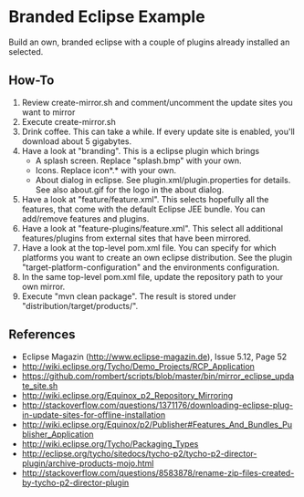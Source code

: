 # Branded Eclipse Example

Build an own, branded eclipse with a couple of plugins already installed an selected.

## How-To

1. Review create-mirror.sh and comment/uncomment the update sites you want to mirror
2. Execute create-mirror.sh
3. Drink coffee. This can take a while. If every update site is enabled, you'll download about 5 gigabytes.
4. Have a look at "branding". This is a eclipse plugin which brings
    * A splash screen. Replace "splash.bmp" with your own.
    * Icons. Replace icon*.* with your own.
    * About dialog in eclipse. See plugin.xml/plugin.properties for details. See also about.gif for the logo
      in the about dialog.
5. Have a look at "feature/feature.xml". This selects hopefully all the features, that come with the default
Eclipse JEE bundle. You can add/remove features and plugins.
6. Have a look at "feature-plugins/feature.xml". This select all additional features/plugins from external sites
that have been mirrored.
7. Have a look at the top-level pom.xml file. You can specify for which platforms you want to create an
own eclipse distribution. See the plugin "target-platform-configuration" and the environments configuration.
8. In the same top-level pom.xml file, update the repository path to your own mirror.
9. Execute "mvn clean package". The result is stored under "distribution/target/products/".


## References

* Eclipse Magazin (http://www.eclipse-magazin.de), Issue 5.12, Page 52
* http://wiki.eclipse.org/Tycho/Demo_Projects/RCP_Application
* https://github.com/rombert/scripts/blob/master/bin/mirror_eclipse_update_site.sh
* http://wiki.eclipse.org/Equinox_p2_Repository_Mirroring
* http://stackoverflow.com/questions/1371176/downloading-eclipse-plug-in-update-sites-for-offline-installation
* http://wiki.eclipse.org/Equinox/p2/Publisher#Features_And_Bundles_Publisher_Application
* http://wiki.eclipse.org/Tycho/Packaging_Types
* http://eclipse.org/tycho/sitedocs/tycho-p2/tycho-p2-director-plugin/archive-products-mojo.html
* http://stackoverflow.com/questions/8583878/rename-zip-files-created-by-tycho-p2-director-plugin

